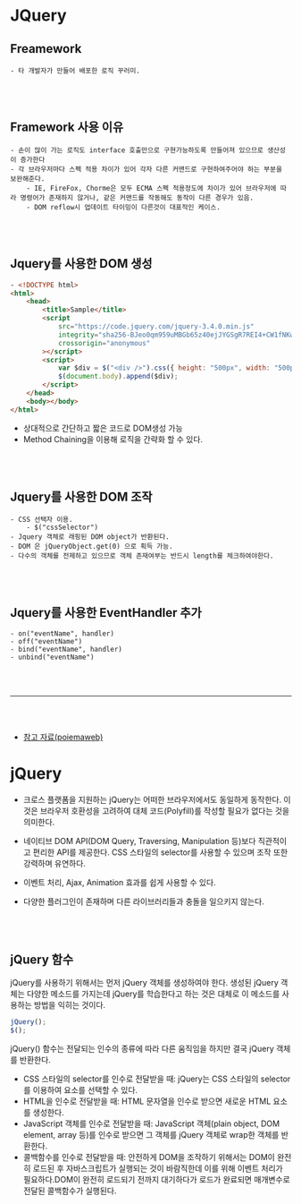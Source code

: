 # JQuery

## Freamework

    - 타 개발자가 만들어 배포한 로직 꾸러미.

<br /><br />

## Framework 사용 이유

    - 손이 많이 가는 로직도 interface 호출만으로 구현가능하도록 만들어져 있으므로 생산성이 증가한다
    - 각 브라우저마다 스펙 적용 차이가 있어 각자 다른 커맨드로 구현하여주어야 하는 부분을 보완해준다.
        - IE, FireFox, Chorme은 모두 ECMA 스펙 적용정도에 차이가 있어 브라우저에 따라 명령어가 존재하지 않거나, 같은 커맨드를 작동해도 동작이 다른 경우가 있음.
        - DOM reflow시 업데이트 타이밍이 다른것이 대표적인 케이스.

<br /><br />

## Jquery를 사용한 DOM 생성

```html
- <!DOCTYPE html>
<html>
    <head>
        <title>Sample</title>
        <script
            src="https://code.jquery.com/jquery-3.4.0.min.js"
            integrity="sha256-BJeo0qm959uMBGb65z40ejJYGSgR7REI4+CW1fNKwOg="
            crossorigin="anonymous"
        ></script>
        <script>
            var $div = $("<div />").css({ height: "500px", width: "500px", backgroundColor: "blue" });
            $(document.body).append($div);
        </script>
    </head>
    <body></body>
</html>
```

-   상대적으로 간단하고 짧은 코드로 DOM생성 가능
-   Method Chaining을 이용해 로직을 간략화 할 수 있다.

<br /><br />

## Jquery를 사용한 DOM 조작

    - CSS 선택자 이용.
        - $("cssSelector")
    - Jquery 객체로 래핑된 DOM object가 반환된다.
    - DOM 은 jQueryObject.get(0) 으로 획득 가능.
    - 다수의 객체를 전제하고 있으므로 객체 존재여부는 반드시 length를 체크하여야한다.

<br /><br />

## Jquery를 사용한 EventHandler 추가

    - on("eventName", handler)
    - off("eventName")
    - bind("eventName", handler)
    - unbind("eventName")

<br /><br />

---

<br /><br />

-   [참고 자료(poiemaweb)](https://poiemaweb.com/jquery-basics)

# jQuery

-   크로스 플랫폼을 지원하는 jQuery는 어떠한 브라우저에서도 동일하게 동작한다. 이것은 브라우저 호환성을 고려하여 대체 코드(Polyfill)를 작성할 필요가 없다는 것을 의미한다.

-   네이티브 DOM API(DOM Query, Traversing, Manipulation 등)보다 직관적이고 편리한 API를 제공한다. CSS 스타일의 selector를 사용할 수 있으며 조작 또한 강력하며 유연하다.

-   이벤트 처리, Ajax, Animation 효과를 쉽게 사용할 수 있다.

-   다양한 플러그인이 존재하며 다른 라이브러리들과 충돌을 일으키지 않는다.

<br /><br />

## jQuery 함수

jQuery를 사용하기 위해서는 먼저 jQuery 객체를 생성하여야 한다. 생성된 jQuery 객체는 다양한 메소드를 가지는데 jQuery를 학습한다고 하는 것은 대체로 이 메소드를 사용하는 방법을 익히는 것이다.

```js
jQuery();
$();
```

jQuery() 함수는 전달되는 인수의 종류에 따라 다른 움직임을 하지만 결국 jQuery 객체를 반환한다.

-   CSS 스타일의 selector를 인수로 전달받을 때: jQuery는 CSS 스타일의 selector를 이용하여 요소를 선택할 수 있다.
-   HTML을 인수로 전달받을 때: HTML 문자열을 인수로 받으면 새로운 HTML 요소를 생성한다.
-   JavaScript 객체를 인수로 전달받을 때: JavaScript 객체(plain object, DOM element, array 등)를 인수로 받으면 그 객체를 jQuery 객체로 wrap한 객체를 반환한다.
-   콜백함수를 인수로 전달받을 때: 안전하게 DOM을 조작하기 위해서는 DOM이 완전히 로드된 후 자바스크립트가 실행되는 것이 바람직한데 이를 위해 이벤트 처리가 필요하다.DOM이 완전히 로드되기 전까지 대기하다가 로드가 완료되면 매개변수로 전달된 콜백함수가 실행된다.
